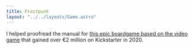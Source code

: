 ```yaml
---
title: Frostpunk
layout: "../../layouts/Game.astro"
---
```


I helped proofread the manual for [this epic boardgame based on the video game](https://frostpunk.glasscannonunplugged.com/) that gained over €2 million on Kickstarter in 2020.